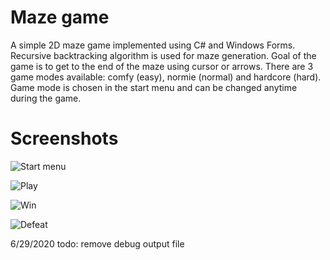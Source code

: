 # Maze game

A simple 2D maze game implemented using C# and Windows Forms. 
Recursive backtracking algorithm is used for maze generation.
Goal of the game is to get to the end of the maze using cursor or arrows.
There are 3 game modes available: comfy (easy), normie (normal) and hardcore (hard). Game mode is chosen in the start menu and can be changed anytime during the game. 



# Screenshots

![Start menu](https://github.com/ivapanic/maze-game/blob/master/screenshots/start.png?raw=true "Start menu")

![Play](https://github.com/ivapanic/maze-game/blob/master/screenshots/play.png?raw=true "Play")

![Win](https://github.com/ivapanic/maze-game/blob/master/screenshots/win.png?raw=true "Win")

![Defeat](https://github.com/ivapanic/maze-game/blob/master/screenshots/defeat.png?raw=true "Defeat")



6/29/2020 todo: remove debug output file






